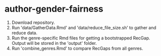 # author-gender-fairness

1. Download repository.
2. Run 'data/GatherData.Rmd' and 'data/reduce_file_size.sh' to gather and reduce data.
3. Run the genre-specific Rmd files for getting a bootstrapped RecGap. Output will be stored in the 'output' folder.
4. Run 'combine_genres.Rmd' to compare RecGaps from all genres.
